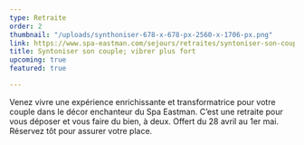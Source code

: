 ```yaml
---
type: Retraite
order: 2
thumbnail: "/uploads/synthoniser-678-x-678-px-2560-x-1706-px.png"
link: https://www.spa-eastman.com/sejours/retraites/syntoniser-son-couple-vibrer-plus-fort/
title: Syntoniser son couple; vibrer plus fort
upcoming: true
featured: true

---
```

Venez vivre une expérience enrichissante et transformatrice pour votre couple dans le décor enchanteur du Spa Eastman. C’est une retraite pour vous déposer et vous faire du bien, à deux. Offert du 28 avril au 1er mai. Réservez tôt pour assurer votre place.